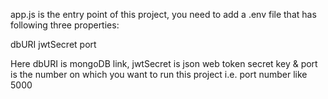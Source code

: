 app.js is the entry point of this project, you need to add a .env file that has following three properties:

dbURI
jwtSecret
port

Here dbURI is mongoDB link, jwtSecret is json web token secret key 
& port is the number on which you want to run this project i.e. port number like 5000
